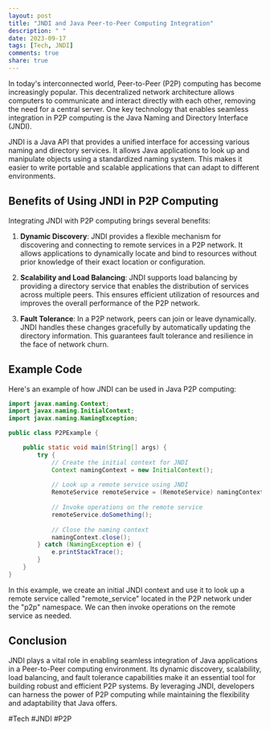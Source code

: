```yaml
---
layout: post
title: "JNDI and Java Peer-to-Peer Computing Integration"
description: " "
date: 2023-09-17
tags: [Tech, JNDI]
comments: true
share: true
---
```


In today's interconnected world, Peer-to-Peer (P2P) computing has become increasingly popular. This decentralized network architecture allows computers to communicate and interact directly with each other, removing the need for a central server. One key technology that enables seamless integration in P2P computing is the Java Naming and Directory Interface (JNDI).

JNDI is a Java API that provides a unified interface for accessing various naming and directory services. It allows Java applications to look up and manipulate objects using a standardized naming system. This makes it easier to write portable and scalable applications that can adapt to different environments.

## Benefits of Using JNDI in P2P Computing

Integrating JNDI with P2P computing brings several benefits:

1. **Dynamic Discovery**: JNDI provides a flexible mechanism for discovering and connecting to remote services in a P2P network. It allows applications to dynamically locate and bind to resources without prior knowledge of their exact location or configuration.

2. **Scalability and Load Balancing**: JNDI supports load balancing by providing a directory service that enables the distribution of services across multiple peers. This ensures efficient utilization of resources and improves the overall performance of the P2P network.

3. **Fault Tolerance**: In a P2P network, peers can join or leave dynamically. JNDI handles these changes gracefully by automatically updating the directory information. This guarantees fault tolerance and resilience in the face of network churn.

## Example Code

Here's an example of how JNDI can be used in Java P2P computing:

```java
import javax.naming.Context;
import javax.naming.InitialContext;
import javax.naming.NamingException;

public class P2PExample {

    public static void main(String[] args) {
        try {
            // Create the initial context for JNDI
            Context namingContext = new InitialContext();
            
            // Look up a remote service using JNDI
            RemoteService remoteService = (RemoteService) namingContext.lookup("p2p/remote_service");
            
            // Invoke operations on the remote service
            remoteService.doSomething();
            
            // Close the naming context
            namingContext.close();
        } catch (NamingException e) {
            e.printStackTrace();
        }
    }
}
```

In this example, we create an initial JNDI context and use it to look up a remote service called "remote_service" located in the P2P network under the "p2p" namespace. We can then invoke operations on the remote service as needed.

## Conclusion

JNDI plays a vital role in enabling seamless integration of Java applications in a Peer-to-Peer computing environment. Its dynamic discovery, scalability, load balancing, and fault tolerance capabilities make it an essential tool for building robust and efficient P2P systems. By leveraging JNDI, developers can harness the power of P2P computing while maintaining the flexibility and adaptability that Java offers.

#Tech #JNDI #P2P